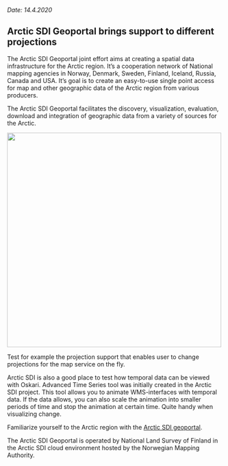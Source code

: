 
*Date: 14.4.2020*

## Arctic SDI Geoportal brings support to different projections

The Arctic SDI Geoportal joint effort aims at creating a spatial data infrastructure for the Arctic region. It’s a cooperation network of National mapping agencies in Norway, Denmark, Sweden, Finland, Iceland, Russia, Canada and USA. It’s goal is to create an easy-to-use single point access for map and other geographic data of the Arctic region from various producers.

The Arctic SDI Geoportal facilitates the discovery, visualization, evaluation, download and integration of geographic data from a variety of sources for the Arctic.

<img src="/images/gallery/arctic_sdi_projection.png" width="500"/>

Test for example the projection support that enables user to change projections for the map service on the fly. 

Arctic SDI is also a good place to test how temporal data can be viewed with Oskari. Advanced Time Series tool was initially created in the Arctic SDI project. This tool allows you to animate WMS-interfaces with temporal data. If the data allows, you can also scale the animation into smaller periods of time and stop the animation at certain time.  Quite handy when visualizing change.

Familiarize yourself to the Arctic region with the [Arctic SDI geoportal](https://arctic-sdi.org/home/arctic-sdi-geoportal/).

The Arctic SDI Geoportal is operated by National Land Survey of Finland in the Arctic SDI cloud environment hosted by the Norwegian Mapping Authority.
